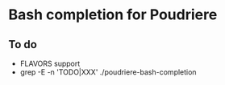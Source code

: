 # Bash completion for Poudriere

## To do

 * FLAVORS support
 * grep -E -n 'TODO|XXX' ./poudriere-bash-completion

